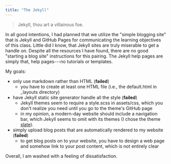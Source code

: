 ```yaml
---
title: "The Jekyll"
---
```


> Jekyll, thou art a villainous foe.

In all good intentions, I had planned that we utilize the "simple blogging site" that is Jekyll and GitHub Pages for communicating the learning objectives of this class.
Little did I know, that Jekyll sites are truly miserable to get a handle on.
Despite all the resources I have found, there are no good "starting a blog site" instructions for this pairing.
The Jekyll help pages are simply that, help pages---no tutorials or templates.

My goals:

* only use markdown rather than HTML (**failed**)
    - you have to create at least one HTML file (i.e., the default.html in \_layouts directory)
* have Jekyll static site generator handle all the style (**failed**)
    - Jekyll themes seem to require a style.scss in assets/css, which you don't realize you need until you go to the theme's GitHub page
    - in my opinion, a modern-day website should include a navigation bar, which Jekyll seems to omit with its themes (I chose the theme [slate](https://github.com/pages-themes/slate)).
* simply upload blog posts that are automatically rendered to my website (**failed**)
    - to get blog posts on to your website, you have to design a web page and somehow link to your post content, which is not entirely clear

Overall, I am washed with a feeling of dissatisfaction.
